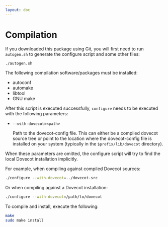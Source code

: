 ```yaml
---
layout: doc
---
```


# Compilation

If you downloaded this package using Git, you will first need to run
`autogen.sh` to generate the configure script and some other files:

```sh
./autogen.sh
```

The following compilation software/packages must be installed:

- autoconf
- automake
- libtool
- GNU make

After this script is executed successfully, `configure` needs to be executed
with the following parameters:

- `--with-dovecot=<path>`

  Path to the dovecot-config file. This can either be a compiled dovecot
  source tree or point to the location where the dovecot-config file is
  installed on your system (typically in the `$prefix/lib/dovecot` directory).

When these parameters are omitted, the configure script will try to find the
local Dovecot installation implicitly.

For example, when compiling against compiled Dovecot sources:

```sh
./configure --with-dovecot=../dovecot-src
```

Or when compiling against a Dovecot installation:

```sh
./configure --with-dovecot=/path/to/dovecot
```

To compile and install, execute the following:

```sh
make
sudo make install
```
